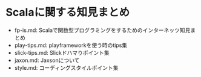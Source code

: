 # Scalaに関する知見まとめ

* fp-is.md: Scalaで関数型プログラミングをするためのインターネッツ知見まとめ
* play-tips.md: playframeworkを使う時のtips集
* slick-tips.md: Slickドハマりポイント集
* jaxon.md: Jaxsonについて
* style.md: コーディングスタイルポイント集
